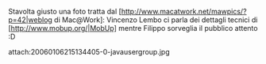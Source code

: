 Stavolta giusto una foto tratta dal [http://www.macatwork.net/mawpics/?p=42|weblog di Mac@Work]: Vincenzo Lembo ci parla dei dettagli tecnici di [http://www.mobup.org/|MobUp] mentre Filippo sorveglia il pubblico attento :D

attach:20060106215134405-0-javausergroup.jpg

